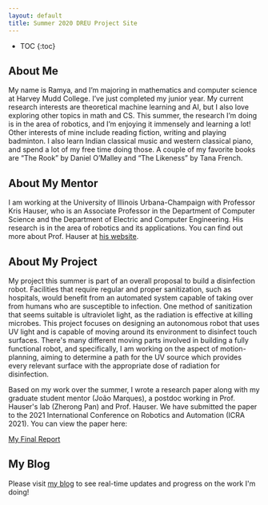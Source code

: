```yaml
---
layout: default
title: Summer 2020 DREU Project Site
---
```


* TOC
{:toc}

## About Me

My name is Ramya, and I’m majoring in mathematics and computer science at Harvey Mudd College. I’ve just completed my junior year. My current research interests are theoretical machine learning and AI, but I also love exploring other topics in math and CS. This summer, the research I’m doing is in the area of robotics, and I’m enjoying it immensely and learning a lot! Other interests of mine include reading fiction, writing and playing badminton. I also learn Indian classical music and western classical piano, and spend a lot of my free time doing those. A couple of my favorite books are “The Rook” by Daniel O’Malley and “The Likeness” by Tana French. 

## About My Mentor

I am working at the University of Illinois Urbana-Champaign with Professor Kris Hauser, who is an Associate Professor in the Department of Computer Science and the Department of Electric and Computer Engineering. His research is in the area of robotics and its applications. You can find out more about Prof. Hauser at [his website]( https://kkhauser.web.illinois.edu/).

## About My Project

My project this summer is part of an overall proposal to build a disinfection robot. Facilities that require regular and proper sanitization, such as hospitals, would benefit from an automated system capable of taking over from humans who are susceptible to infection. One method of sanitization that seems suitable is ultraviolet light, as the radiation is effective at killing microbes. This project focuses on designing an autonomous robot that uses UV light and is capable of moving around its environment to disinfect touch surfaces. There's many different moving parts involved in building a fully functional robot, and specifically, I am working on the aspect of motion-planning, aiming to determine a path for the UV source which provides every relevant surface with the appropriate dose of radiation for disinfection. 

Based on my work over the summer, I wrote a research paper along with my graduate student mentor (João Marques), a postdoc working in Prof. Hauser's lab (Zherong Pan) and Prof. Hauser. We have submitted the paper to the 2021 International Conference on Robotics and Automation (ICRA 2021). You can view the paper here:

[My Final Report](files/finalreport.pdf)

## My Blog
Please visit [my blog](blog.html) to see real-time updates and progress on the work I'm doing! 

